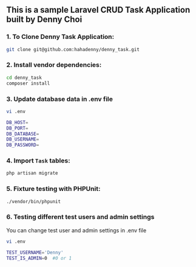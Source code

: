 ##  This is a sample Laravel CRUD Task Application built by Denny Choi


### 1. To Clone Denny Task Application:

```bash
git clone git@github.com:hahadenny/denny_task.git
```

### 2. Install vendor dependencies:

```bash
cd denny_task
composer install
```

### 3. Update database data in .env file

```bash
vi .env

DB_HOST=
DB_PORT=
DB_DATABASE=
DB_USERNAME=
DB_PASSWORD=
```

### 4. Import `Task` tables:

```bash
php artisan migrate
```

### 5. Fixture testing with PHPUnit:

```bash
./vendor/bin/phpunit
```

### 6. Testing different test users and admin settings

You can change test user and admin settings in .env file

```bash
vi .env

TEST_USERNAME='Denny'
TEST_IS_ADMIN=0  #0 or 1
```
